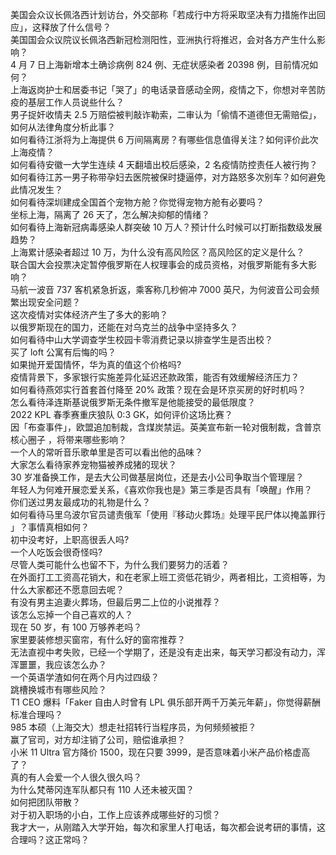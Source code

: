 美国会众议长佩洛西计划访台，外交部称「若成行中方将采取坚决有力措施作出回应」，这释放了什么信号？  
美国国会众议院议长佩洛西新冠检测阳性，亚洲执行将推迟，会对各方产生什么影响？  
4 月 7 日上海新增本土确诊病例 824 例、无症状感染者 20398 例，目前情况如何？  
上海返岗护士和居委书记「哭了」的电话录音感动全网，疫情之下，你想对辛苦防疫的基层工作人员说些什么？  
男子捉奸收情夫 2.5 万赔偿被判敲诈勒索，二审认为「偷情不道德但无需赔偿」，如何从法律角度分析此事？  
如何看待江浙将为上海提供 6 万间隔离房？有哪些信息值得关注？如何评价此次上海疫情？  
如何看待安徽一大学生连续 4 天翻墙出校后感染，2 名疫情防控责任人被行拘？  
如何看待江苏一男子称带孕妇去医院被保时捷逼停，对方路怒多次别车？如何避免此情况发生？  
如何看待深圳建成全国首个宠物方舱？你觉得宠物方舱有必要吗？  
坐标上海，隔离了 26 天了，怎么解决抑郁的情绪？  
如何看待上海新冠病毒感染人群突破 10 万人？预计什么时候可以打断指数级发展趋势？  
上海累计感染者超过 10 万，为什么没有高风险区？高风险区的定义是什么？  
联合国大会投票决定暂停俄罗斯在人权理事会的成员资格，对俄罗斯能有多大影响？  
马航一波音 737 客机紧急折返，乘客称几秒俯冲 7000 英尺，为何波音公司会频繁出现安全问题？  
这次疫情对实体经济产生了多大的影响？  
以俄罗斯现在的国力，还能在对乌克兰的战争中坚持多久？  
如何看待中山大学调查学生校园卡零消费记录以排查学生是否出校？  
买了 loft 公寓有后悔的吗？  
如果抛开爱国情怀，华为真的值这个价格吗?  
疫情背景下，多家银行实施差异化延迟还款政策，能否有效缓解经济压力？  
如何看待燕郊实行首套首付降至 20% 政策？现在会是环京买房的好时机吗？  
怎么看待泽连斯基说俄罗斯无条件撤军是他能接受的最低限度？  
2022 KPL 春季赛重庆狼队 0:3  GK，如何评价这场比赛？  
因「布查事件」，欧盟追加制裁，含煤炭禁运。英美宣布新一轮对俄制裁，含普京核心圈子 ，将带来哪些影响？  
一个人的常听音乐歌单里是否可以看出他的品味？  
大家怎么看待家养宠物猫被养成猪的现状？  
30 岁准备换工作，是去大公司做基层岗位，还是去小公司争取当个管理层？  
年轻人为何难开展恋爱关系，《喜欢你我也是》第三季是否具有「唤醒」作用？  
你们送过男友最成功的礼物是什么？  
如何看待马里乌波尔官员谴责俄军「使用『移动火葬场』处理平民尸体以掩盖罪行 」？事情真相如何？  
初中没考好，上职高很丢人吗?  
一个人吃饭会很奇怪吗?  
尽管人类可能什么也留不下，为什么我们要努力的活着？  
在外面打工工资高花销大，和在老家上班工资低花销少，两者相比，工资相等，为什么大家都还不愿意回去呢？  
有没有男主追妻火葬场，但最后男二上位的小说推荐？  
该怎么忘掉一个自己喜欢的人？  
现在 50 岁，有 100 万够养老吗？  
家里要装修想买窗帘，有什么好的窗帘推荐？  
无法直视中考失败，已经一个学期了，还是没有走出来，每天学习都没有动力，浑浑噩噩，我应该怎么办？  
一个英语学渣如何在两个月内过四级？  
跳槽换城市有哪些风险？  
T1 CEO 爆料「Faker 自由人时曾有 LPL 俱乐部开两千万美元年薪」，你觉得薪酬标准合理吗？  
985 本硕（上海交大）想走社招转行当程序员，为何频频被拒？  
赢了官司，对方却注销了公司，赔偿谁承担？  
小米 11 Ultra 官方降价 1500，现在只要 3999，是否意味着小米产品价格虚高了？  
真的有人会爱一个人很久很久吗？  
为什么梵蒂冈连军队都只有 110 人还未被灭国？  
如何把团队带散？  
对于初入职场的小白，工作上应该养成哪些好的习惯？  
我才大一，从刚踏入大学开始，每次和家里人打电话，每次都会说考研的事情，这合理吗？这正常吗？  
